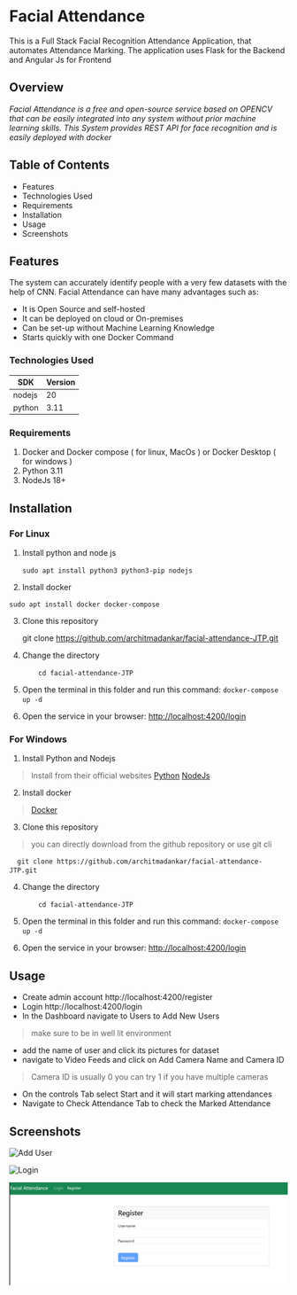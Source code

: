 # Facial Attendance

This is a Full Stack Facial Recognition Attendance Application, that automates Attendance Marking. 
The application uses Flask for the Backend and Angular Js for Frontend

## Overview

*Facial Attendance is a free and open-source service based on OPENCV that can be easily integrated into any system without prior machine learning skills. This System provides REST API for face recognition and is easily deployed with docker*

## Table of Contents

 - Features
 - Technologies Used
 - Requirements
 - Installation
 - Usage
 - Screenshots

## 	Features

The system can accurately identify people with a very few datasets with the help of CNN.
Facial Attendance can have many advantages such as:

 - It is Open Source and self-hosted
 - It can be deployed on cloud or On-premises
 - Can be set-up without Machine Learning Knowledge
 - Starts quickly with one Docker Command

### Technologies Used
|  SDK|Version  |
|--|--|
|  nodejs|20  |
|python| 3.11|



### Requirements

1. Docker and Docker compose ( for linux, MacOs ) or Docker Desktop ( for windows )
2. Python 3.11 
3. NodeJs 18+ 

## Installation
### For Linux 
1. Install python and node js 

	`sudo apt install python3 python3-pip nodejs`

2.	 Install docker 

    sudo apt install docker docker-compose
3. Clone this repository

      git clone https://github.com/architmadankar/facial-attendance-JTP.git
4. Change the directory

    `    cd facial-attendance-JTP`

5.  Open the terminal in this folder and run this command:  `docker-compose up -d`
6.  Open the service in your browser:  [http://localhost:4200/login](http://localhost:4200/login)

### For Windows
1. Install Python and Nodejs

> Install from their official websites
> [Python](https://www.python.org/downloads/) [NodeJs](https://nodejs.org/en/download)

2.	 Install docker 
>[Docker](https://www.docker.com/products/docker-desktop/)

3. Clone this repository
>you can directly download from the github repository or use git cli 

      git clone https://github.com/architmadankar/facial-attendance-JTP.git
4. Change the directory

    `    cd facial-attendance-JTP`

5.  Open the terminal in this folder and run this command:  `docker-compose up -d`
6.  Open the service in your browser:  [http://localhost:4200/login](http://localhost:4200/login)


## Usage
- Create admin account http://localhost:4200/register
- Login http://localhost:4200/login
- In the Dashboard navigate to Users to Add New Users 
 >make sure to be in well lit environment
- add the name of user and click its pictures for dataset
- navigate to Video Feeds and click on Add Camera Name and Camera ID
> Camera ID is usually 0 you can try 1 if you have multiple cameras
- On the controls Tab select Start and it will start marking attendances
- Navigate to Check Attendance Tab to check the Marked Attendance

## Screenshots

![Add User]([http://full/path/to/img.jpg](https://github.com/architmadankar/facial-attendance-JTP/blob/90e7a2ce5c84b12eb849293942e85112ebb2e740/screenshots/addUser.png) "Optional title")

![Login](http://full/path/to/img.jpg](https://github.com/architmadankar/facial-attendance-JTP/blob/90e7a2ce5c84b12eb849293942e85112ebb2e740/screenshots/login.png) "Optional title")

![Register](https://github.com/architmadankar/facial-attendance-JTP/blob/90e7a2ce5c84b12eb849293942e85112ebb2e740/screenshots/register.png "Optional title")



